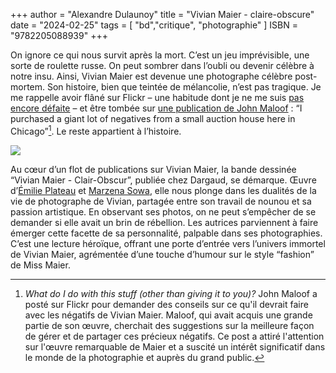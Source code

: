 +++
author = "Alexandre Dulaunoy"
title = "Vivian Maier - claire-obscure"
date = "2024-02-25"
tags = [
    "bd","critique", "photographie"
]
ISBN = "9782205088939"
+++

On ignore ce qui nous survit après la mort. C’est un jeu imprévisible, une sorte de roulette russe. On peut sombrer dans l’oubli ou devenir célèbre à notre insu. Ainsi, Vivian Maier est devenue une photographe célèbre post-mortem. Son histoire, bien que teintée de mélancolie, n’est pas tragique. Je me rappelle avoir flâné sur Flickr – une habitude dont je ne me suis [pas encore défaite](https://www.flickr.com/photos/adulau/) – et être tombée sur [une publication de John Maloof](https://www.flickr.com/groups/94761711@N00/discuss/72157622552378986/) : “I purchased a giant lot of negatives from a small auction house here in Chicago”[^1]. Le reste appartient à l’histoire.

![](/images/vivian-maier.jpeg)

Au cœur d’un flot de publications sur Vivian Maier, la bande dessinée “Vivian Maier - Clair-Obscur”, publiée chez Dargaud, se démarque. Œuvre d’[Émilie Plateau](https://commeunplateau.com/) et [Marzena Sowa](https://www.instagram.com/marzenasowa_/), elle nous plonge dans les dualités de la vie de photographe de Vivian, partagée entre son travail de nounou et sa passion artistique. En observant ses photos, on ne peut s’empêcher de se demander si elle avait un brin de rébellion. Les autrices parviennent à faire émerger cette facette de sa personnalité, palpable dans ses photographies. C’est une lecture héroïque, offrant une porte d’entrée vers l’univers immortel de Vivian Maier, agrémentée d’une touche d’humour sur le style “fashion” de Miss Maier.

[^1]: *What do I do with this stuff (other than giving it to you)?* John Maloof a posté sur Flickr pour demander des conseils sur ce qu'il devrait faire avec les négatifs de Vivian Maier. Maloof, qui avait acquis une grande partie de son œuvre, cherchait des suggestions sur la meilleure façon de gérer et de partager ces précieux négatifs. Ce post a attiré l'attention sur l'œuvre remarquable de Maier et a suscité un intérêt significatif dans le monde de la photographie et auprès du grand public.
